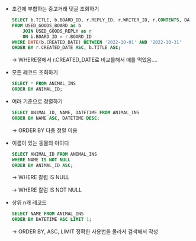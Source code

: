 - 조건에 부합하는 중고거래 댓글 조회하기

  ```sql
  SELECT b.TITLE, b.BOARD_ID, r.REPLY_ID, r.WRITER_ID, r.CONTENTS, DATE_FORMAT(r.CREATED_DATE, '%Y-%m-%d') as CREATED_DATE
  FROM USED_GOODS_BOARD as b
      JOIN USED_GOODS_REPLY as r
      ON b.BOARD_ID = r.BOARD_ID
  WHERE DATE(b.CREATED_DATE) BETWEEN '2022-10-01' AND '2022-10-31'
  ORDER BY r.CREATED_DATE ASC, b.TITLE ASC;
  ```

  → WHERE절에서 r.CREATED_DATE로 비교를해서 애를 먹었음….

- 모든 레코드 조회하기

  ```sql
  SELECT * FROM ANIMAL_INS
  ORDER BY ANIMAL_ID;
  ```

- 여러 기준으로 정렬하기

  ```sql
  SELECT ANIMAL_ID, NAME, DATETIME FROM ANIMAL_INS
  ORDER BY NAME ASC, DATETIME DESC;
  ```

  → ORDER BY 다중 정렬 이용

- 이름이 있는 동물의 아이디

  ```sql
  SELECT ANIMAL_ID FROM ANIMAL_INS
  WHERE NAME IS NOT NULL
  ORDER BY ANIMAL_ID ASC;
  ```

  → WHERE 칼럼 IS NULL

  → WHERE 칼럼 IS NOT NULL

- 상위 n개 레코드
  ```sql
  SELECT NAME FROM ANIMAL_INS
  ORDER BY DATETIME ASC LIMIT 1;
  ```
  → ORDER BY, ASC, LIMIT 정확한 사용법을 몰라서 검색해서 작성
